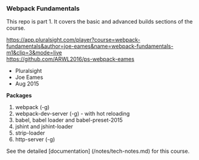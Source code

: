 ### Webpack Fundamentals   

This repo is part 1. It covers the basic and advanced builds sections of the course. 

https://app.pluralsight.com/player?course=webpack-fundamentals&author=joe-eames&name=webpack-fundamentals-m1&clip=3&mode=live   
https://github.com/ARWL2016/ps-webpack-eames   

- Pluralsight  
- Joe Eames  
- Aug 2015  

**Packages**   
1. webpack (-g)  
2. webpack-dev-server (-g) - with hot reloading   
3. babel, babel loader and babel-preset-2015  
4. jshint and jshint-loader  
5. strip-loader  
6. http-server (-g)   

See the detailed [documentation] (/notes/tech-notes.md) for this course.  